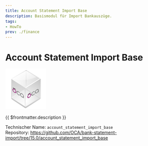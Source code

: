 ```yaml
---
title: Account Statement Import Base
description: Basismodul für Import Bankauszüge.
tags:
- HowTo
prev: ./finance
---
```

# Account Statement Import Base
![icon_oca_app](attachments/icon_oca_app.png)

{{ $frontmatter.description }}

Technischer Name: `account_statement_import_base`\
Repository: <https://github.com/OCA/bank-statement-import/tree/15.0/account_statement_import_base>
